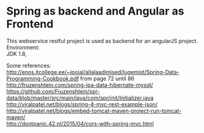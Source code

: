 # Spring as backend and Angular as Frontend

This webservice restful project is used as backend for an angularJS project. Environment:
<br/>
JDK 1.8,

Some references:
<br/>
http://enos.itcollege.ee/~jpoial/allalaadimised/lugemist/Spring-Data-Programming-Cookbook.pdf
from page 72 until 86 
<br/>
http://fruzenshtein.com/spring-jpa-data-hibernate-mysql/
<br/>
https://github.com/Fruzenshtein/spr-data/blob/master/src/main/java/com/spr/init/Initializer.java
<br/>
http://viralpatel.net/blogs/spring-4-mvc-rest-example-json/
<br/>
http://viralpatel.net/blogs/embed-tomcat-maven-project-run-tomcat-maven/
<br/>
http://dontpanic.42.nl/2015/04/cors-with-spring-mvc.html

